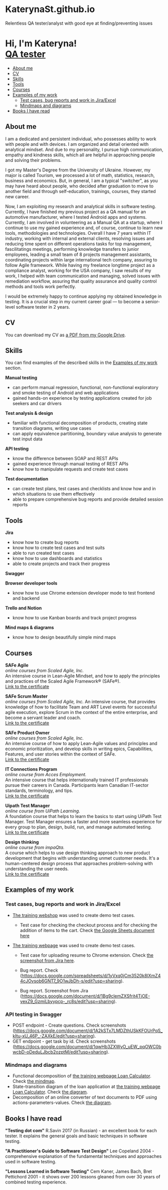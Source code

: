# KaterynaSt.github.io
Relentless QA tester/analyst with good eye at finding/preventing issues
<h1>Hi, I'm Kateryna! <br/><a href="https://www.linkedin.com/in/kateryna-stoichan/">QA tester</a></h1>

- [About me](#about-me)
- [CV](#cv)
- [Skills](#skills)
- [Tools](#tools)
- [Courses](#courses)
- [Examples of my work](#examples-of-my-work)
  * [Test cases, bug reports and work in Jira/Excel](#test-cases-bug-reports-and-work-in-Jira)
  * [Mindmaps and diagrams](#mindmaps-and-diagrams)
- [Books I have read](#books-i-have-read)

## About me

I am a dedicated and persistent individual, who possesses ability to work with people and with devices. I am organized and detail oriented with analytical mindset. And due to my personality, I pursue high communication, empathy and kindness skills, which all are helpful in approaching people and solving their problems.

I got my Master's Degree from the University of Ukraine. However, my major is called Tourism, we processed a lot of math, statistics, research, business and economics. But, in general, I am a typical "switcher", as you may have heard about people, who decided after graduation to move to another field and through self-education, trainings, courses, they started new career. 

Now, I am exploiting my research and analytical skills in software testing. Currently, I have finished my previous project as a QA manual for an automotive manufacturer, where I tested Android apps and systems. Currently, I am involved in volunteering as a Manual QA at a startup, where I continue to use my gained experience and, of course, continue to learn new tools, methodologies and technologies. Overall I have 7 years within IT industry, working with internal and external clients, resolving issues and reducing time spent on different operations tasks for top management, fascilitatings meetings, performing knowledge transfers to junior employees, leading a small team of 8 projects management assistants, coordinating projects within large international tech company, assuring to follow Agile framework. While having my freelance longtime project as a compliance analyst, working for the USA company, I saw results of my work, I helped with team communication and managing, solved issues with remediation workflow, assuring that quality assurance and quality control methods and tools work perfectly.

I would be extremely happy to continue applying my obtained knowledge in testing. It is a crucial step in my current career goal — to become a senior-level software tester in 2 years.

## CV
You can download my CV as [a PDF from my Google Drive](https://drive.google.com/file/d/189z7gD3kK5IWAHV2oI3VfbuW39oTYpbH/view?usp=sharing).

## Skills

You can find examples of the described skills in the [Examples of my work](#examples-of-my-work) section.

__Manual testing__
  * can perform manual regression, functional, non-functional exploratory and smoke testing of Android and web applications
  * gained hands-on experience by testing applications created for job seekers and car drivers

__Test analysis & design__
  * familiar with functional decomposition of products, creating state transition diagrams, writing use cases
  * can apply equivalence partitioning, boundary value analysis to generate test input data

__API testing__
  * know the difference between SOAP and REST APIs
  * gained experience through manual testing of REST APIs 
  * know how to manipulate requests and create test cases

__Test documentation__
  * can create test plans, test cases and checklists and know how and in which situations to use them effectively
  * able to prepare comprehensive bug reports and provide detailed session reports

## Tools

__Jira__
  * know how to create bug reports
  * know how to create test cases and test suits
  * able to run created test cases
  * know how to use dashboards and statistics
  * able to create projects and track their progress

__Swagger__

__Browser developer tools__
  * know how to use Chrome extension developer mode to test frontend and backend

__Trello and Notion__
  * know how to use Kanban boards and track project progress

__Mind maps & diagrams__
  * know how to design beautifully simple mind maps

## Courses

__SAFe Agile__  
*online courses from Scaled Agile, Inc.*  
An intensive course in Lean-Agile Mindset, and how to apply the principles and practices of the Scaled Agile Framework® (SAFe®).  
[Link to the certificate](https://www.credly.com/badges/03e19b00-6970-4fd7-ada6-6998457797a5/linked_in_profile)  

__SAFe Scrum Master__  
*online courses from Scaled Agile, Inc.*
An intensive course, that provides knowledge of how to facilitate Team and ART Level events for successful agile execution, explore Scrum in the context of the entire enterprise, and become a servant leader and coach.   
[Link to the certificate](https://www.credly.com/badges/60316027-3c36-4a96-a726-dcda21559e3f/linked_in_profile)

__SAFe Product Owner__  
*online courses from Scaled Agile, Inc.*  
An intensive course of how to apply Lean-Agile values and principles and economic prioritization, and develop skills in writing epics, Capabilities, Features, and user stories within the context of SAFe.   
[Link to the certificate](https://www.credly.com/badges/059f62b5-e1dc-4297-b0bb-1fff3c128561/linked_in_profile)

__IT Connections Program__  
*online course from Acces Employment.*  
An intensive course that helps internationally trained IT professionals pursue their careers in Canada. Participants learn Canadian IT-sector standards, terminology, and tips.   
[Link to the certificate](https://drive.google.com/file/d/14KWeVLOftCqYB9SRBadMgczsCaiAzTxv/view?usp=sharing)

__Uipath Test Manager__  
*online course from UiPath Learning.*  
A foundation course that helps to learn the basics to start using UiPath Test Manager. Test Manager ensures a faster and more seamless experience for every group to plan, design, build, run, and manage automated testing.  
[Link to the certificate](https://drive.google.com/file/d/1tAwM7ZjyB9xBATzZDqp27V56QTfotKUQ/view?usp=sharing)

__Design thinking__  
*online course from impaQta.*  
A course which helps to use  design thinking approach to new product development that begins with understanding unmet customer needs. It's a human-centered design process that approaches problem-solving with understanding the user needs.   
[Link to the certificate](https://drive.google.com/file/d/1ZhTdEw0jNLCnQg0ZW9PhulGuliKnTUeG/view?usp=sharing)

## Examples of my work

### Test cases, bug reports and work in Jira/Excel

- [The training webshop](https://www.amazon.ca/) was used to create demo test cases.
  * Test case for checking the checkout process and for checking the addition of items to the cart. Check [the Google Sheets document here](https://docs.google.com/spreadsheets/d/12XMzBiKmU68qL5GpNhlyiYPUW0ocuaVtdLsBgyzF3a4/edit?usp=sharing)

- [The training webpage](https://jobautopilot.com/) was used to create demo test cases.
  * Test case for uploading resume to Chrome extension. Check [the screenshot from Jira here](https://docs.google.com/document/d/1Bu-O-FwSxEMNWl-EX6TR0fQQZXG15F20DVf_ozpR1P0/edit?usp=sharing).

  * Bug report. Check (https://docs.google.com/spreadsheets/d/1yVxq0jCm3520k8lXmZ44cJOvsob6GNT7_9O1wJbDh-s/edit?usp=sharing).
  * Bug report. Screenshot from Jira (https://docs.google.com/document/d/1Bg9clemZXSfrit4TjOE-vexZ9_GzmiLbyypcp-_rc8s/edit?usp=sharing).

### API testing in Swagger

  * POST endpoint - Create questions. Check screenshots (https://docs.google.com/document/d/1A2kSTx7LMDZthUSkKFOUrPqS_kItu-xU_46P_-ZAXkE/edit?usp=sharing).
  * GET endpoint - get task by id. Check screenshots (https://docs.google.com/document/d/1qwHb3ZXWyO_uEW_pqOWC0bwcbD-oDeduLJbcb2ozptM/edit?usp=sharing).
  

### Mindmaps and diagrams
* Functional decomposition of [the training webpage Loan Calculator](https://www.desjardins.com/). Check [the mindmap](https://docs.google.com/document/d/1sAEpWoYJM7evVgJdR7U-0a-zTonAgbIixXnKF0YPH0A/edit?usp=sharing).
* State-transition diagram of the loan application at [the training webpage Loan Calculator](https://www.creditcanada.com/). Check [the diagram](https://docs.google.com/document/d/1Xwa9YDQyE6jP2ctcB4sM6lVCnmZqGnatjQpJs2QI83o/edit?usp=sharing).
* Decomposition of an online converter of text documents to PDF using actions-parameters-values. Check [the diagram](https://docs.google.com/document/d/1Za9TBhbFQJpkrfceEMnoZ47dvGzb52vQ2lYrARiSEWE/edit?usp=sharing).

## Books I have read
__"Testing dot com"__ R.Savin 2017 (in Russian) - an excellent book for each tester. It explains the general goals and basic techniques in software testing.

__"A Practitioner's Guide to Software Test Design"__ Lee Copeland 2004 - comprehensive explanation of the fundamental techniques and approaches used in software testing.

__"Lessons Learned in Software Testing"__ Cem Kaner, James Bach, Bret Pettichord 2001 - it shows over 200 lessons gleaned from over 30 years of combined testing experience.

